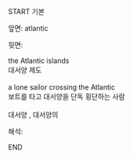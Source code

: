 START
기본

앞면:
atlantic


뒷면:
<div>the Atlantic islands </div><div>대서양 제도</div><div><br></div><div><div>a lone sailor crossing the Atlantic </div><div><div>보트를 타고 대서양을 단독 횡단하는 사람</div></div></div><div><br></div><div>대서양 , 대서양의</div>


해석:

END